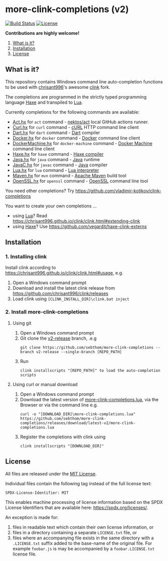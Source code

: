 # more-clink-completions (v2)

[![Build Status](https://github.com/sebthom/more-clink-completions/workflows/Build/badge.svg "GitHub Actions")](https://github.com/sebthom/more-clink-completions/actions?query=workflow%3A%22Build%22)
[![License](https://img.shields.io/github/license/sebthom/more-clink-completions.svg?color=blue)](LICENSE.txt)

**Contributions are highly welcome!**

1. [What is it?](#what-is-it)
1. [Installation](#installation)
1. [License](#license)


## <a name="what-is-it"></a>What is it?

This repository contains Windows command line auto-completion functions to be used with [chrisant996](https://github.com/chrisant996)'s awesome [clink](https://github.com/chrisant996/clink) fork.

The completions are programmed in the strictly typed programming language [Haxe](https://haxe.org) and transpiled to [Lua](https://www.lua.org/).

Currently completions for the following commands are available:
- [Act.hx](src/more_clink_completions/completions/Act.hx) for `act` command - [nektos/act](https://github.com/nektos/act) local GitHub actions runner.
- [Curl.hx](src/more_clink_completions/completions/Curl.hx) for `curl` command - [cURL](https://techcommunity.microsoft.com/t5/containers/tar-and-curl-come-to-windows/ba-p/382409) HTTP command line client
- [Dart.hx](src/more_clink_completions/completions/Dart.hx) for `dart` command - [Dart](https://dart.dev/) compiler
- [Docker.hx](src/more_clink_completions/completions/Docker.hx) for `docker` command - [Docker](https://docs.docker.com/engine/reference/commandline/cli/) command line client
- [DockerMachine.hx](src/more_clink_completions/completions/DockerMachine.hx) for `docker-machine` command - [Docker Machine](https://github.com/kaosagnt/docker-machine) command line client
- [Haxe.hx](src/more_clink_completions/completions/Haxe.hx) for `haxe` command - [Haxe compiler](https://haxe.org/manual/compiler-usage.html)
- [Java.hx](src/more_clink_completions/completions/Java.hx) for `java` command - [Java](https://www.oracle.com/java/technologies/javase-downloads.html) runtime
- [JavaC.hx](src/more_clink_completions/completions/JavaC.hx) for `javac` command - [Java](https://docs.oracle.com/en/java/javase/index.html) compiler
- [Lua.hx](src/more_clink_completions/completions/Lua.hx) for `lua` command - [Lua interpreter](lua.org/)
- [Maven.hx](src/more_clink_completions/completions/Maven.hx) for `mvn` command - [Apache Maven](https://maven.apache.org) build tool
- [OpenSSL.hx](src/more_clink_completions/completions/OpenSSL.hx) for `openssl` command - [OpenSSL](https://github.com/openssl/openssl) command line tool

You need other completions? Try https://github.com/vladimir-kotikov/clink-completions

You want to create your own completions ...
- using [Lua](https://www.lua.org/)? Read https://chrisant996.github.io/clink/clink.html#extending-clink
- using [Haxe](https://haxe.org)? Use https://github.com/vegardit/haxe-clink-externs


## Installation

### 1. Installing clink

Install clink according to https://chrisant996.github.io/clink/clink.html#usage, e.g.
1. Open a Windows command prompt
1. Download and install the latest clink release from https://github.com/chrisant996/clink/releases
1. Load clink using `[CLINK_INSTALL_DIR]\clink.bat inject`

### 2. Install more-clink-completions

1. Using git
    1. Open a Windows command prompt
    1. Git clone the [v2-release](https://github.com/sebthom/more-clink-completions/tree/v2-releases) branch, .e.g
       ```batch
       git clone https://github.com/sebthom/more-clink-completions --branch v2-release --single-branch [REPO_PATH]
       ```
    1. Run
       ```batch
       clink installscripts "[REPO_PATH]" to load the auto-completion scripts
       ```

1. Using curl or manual download
    1. Open a Windows command prompt
    1. Download the latest version of [more-clink-completions.lua](https://github.com/sebthom/more-clink-completions/releases/download/latest-v2/more-clink-completions.lua),
       via the Browser or via the command line e.g.
       ```batch
       curl -o "[DOWNLOAD_DIR]\more-clink-completions.lua" https://github.com/sebthom/more-clink-completions/releases/download/latest-v2/more-clink-completions.lua
       ```
    1. Register the completions with clink using
       ```batch
       clink installscripts "[DOWNLOAD_DIR]"
       ```


## <a name="license"></a>License

All files are released under the [MIT License](LICENSE.txt).

Individual files contain the following tag instead of the full license text:
```
SPDX-License-Identifier: MIT
```

This enables machine processing of license information based on the SPDX License Identifiers that are available here: https://spdx.org/licenses/.

An exception is made for:
1. files in readable text which contain their own license information, or
2. files in a directory containing a separate `LICENSE.txt` file, or
3. files where an accompanying file exists in the same directory with a `.LICENSE.txt` suffix added to the base-name of the original file.
   For example `foobar.js` is may be accompanied by a `foobar.LICENSE.txt` license file.
